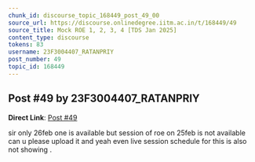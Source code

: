 ```yaml
---
chunk_id: discourse_topic_168449_post_49_00
source_url: https://discourse.onlinedegree.iitm.ac.in/t/168449/49
source_title: Mock ROE 1, 2, 3, 4 [TDS Jan 2025]
content_type: discourse
tokens: 83
username: 23F3004407_RATANPRIY
post_number: 49
topic_id: 168449
---
```


## Post #49 by 23F3004407_RATANPRIY

**Direct Link**: [Post #49](https://discourse.onlinedegree.iitm.ac.in/t/168449/49)

sir only 26feb one is available but session of roe on 25feb is not available can u please upload it and yeah even live session schedule for this is also not showing .
